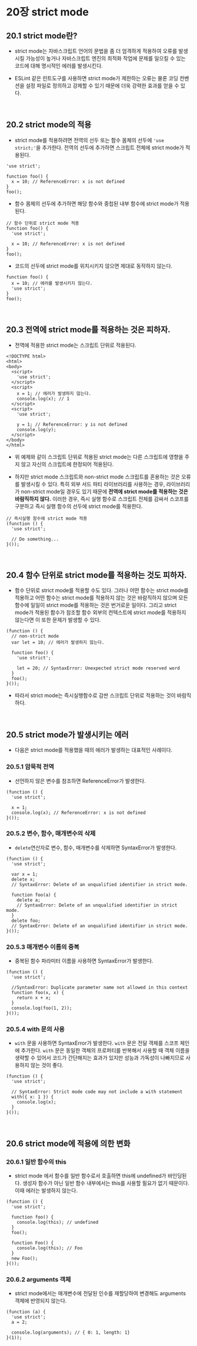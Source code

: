 # 20장 strict mode

## 20.1 strict mode란?

- strict mode는 자바스크립트 언어의 문법을 좀 더 엄격하게 적용하여 오류를 발생시킬 가능성이 높거나 자바스크립트 엔진의 최적화 작업에 문제를 일으킬 수 있는 코드에 대해 명시적인 에러를 발생시킨다.

- ESLint 같은 린트도구를 사용하면 strict mode가 제한하는 오류는 물론 코딩 컨벤션을 설정 파일로 정의하고 강제할 수 있기 때문에 더욱 강력한 효과를 얻을 수 있다.

<br>

## 20.2 strict mode의 적용

- strict mode를 적용하려면 전역의 선두 또는 함수 몸체의 선두에 `'use strict;'`을 추가한다. 전역의 선두에 추가하면 스크립트 전체에 strict mode가 적용된다.
```
'use strict';

function foo() {
  x = 10; // ReferenceError: x is not defined
}
foo();
```

- 함수 몸체의 선두에 추가하면 해당 함수와 중첩된 내부 함수에 strict mode가 적용된다.
```
// 함수 단위로 strict mode 적용
function foo() {
  'use strict';

  x = 10; // ReferenceError: x is not defined
}
foo();
```

- 코드의 선두에 strict mode를 위치시키지 않으면 제대로 동작하지 않는다.
```
function foo() {
  x = 10; // 에러를 발생시키지 않는다.
  'use strict';
}
foo();
```

<br>

## 20.3 전역에 strict mode를 적용하는 것은 피하자.

- 전역에 적용한 strict mode는 스크립트 단위로 적용된다.
```
<!DOCTYPE html>
<html>
<body>
  <script>
    'use strict';
  </script>
  <script>
    x = 1; // 에러가 발생하지 않는다.
    console.log(x); // 1
  </script>
  <script>
    'use strict';

    y = 1; // ReferenceError: y is not defined
    console.log(y);
  </script>
</body>
</html>
```

- 위 예제와 같이 스크립트 단위로 적용된 strict mode는 다른 스크립트에 영향을 주지 않고 자신의 스크립트에 한정되어 적용된다. 

- 하지만 strict mode 스크립트와 non-strict mode 스크립트를 혼용하는 것은 오류를 발생시킬 수 있다. 특히 외부 서드 파티 라이브러리를 사용하는 경우, 라이브러리가 non-strict mode일 경우도 있기 때문에 **전역에 strict mode를 적용하는 것은 바람직하지 않다.** 이러한 경우, 즉시 실행 함수로 스크립트 전체를 감싸서 스코프를 구분하고 즉시 실행 함수의 선두에 strict mode를 적용한다.
```
// 즉시실행 함수에 strict mode 적용
(function () {
  'use strict';

  // Do something...
}());
```

<br>

## 20.4 함수 단위로 strict mode를 적용하는 것도 피하자.

- 함수 단위로 strict mode를 적용할 수도 있다. 그러나 어떤 함수는 strict mode를 적용하고 어떤 함수는 strict mode를 적용하지 않는 것은 바람직하지 않으며 모든 함수에 일일이 strict mode를 적용하는 것은 번거로운 일이다. 그리고 strict mode가 적용된 함수가 참조할 함수 외부의 컨텍스트에 strict mode를 적용하지 않는다면 이 또한 문제가 발생할 수 있다.
```
(function () {
  // non-strict mode
  var lеt = 10; // 에러가 발생하지 않는다.

  function foo() {
    'use strict';

    let = 20; // SyntaxError: Unexpected strict mode reserved word
  }
  foo();
}());
```

- 따라서 strict mode는 즉시실행함수로 감싼 스크립트 단위로 적용하는 것이 바람직하다.

<br>

## 20.5 strict mode가 발생시키는 에러

- 다음은 strict mode를 적용했을 때의 에러가 발생하는 대표적인 사례이다.

### 20.5.1 암묵적 전역

- 선언하지 않은 변수를 참조하면 ReferenceError가 발생한다.

```
(function () {
  'use strict';

  x = 1;
  console.log(x); // ReferenceError: x is not defined
}());
```


### 20.5.2 변수, 함수, 매개변수의 삭제

- `delete`연산자로 변수, 함수, 매개변수를 삭제하면 SyntaxError가 발생한다.

```
(function () {
  'use strict';

  var x = 1;
  delete x;
  // SyntaxError: Delete of an unqualified identifier in strict mode.

  function foo(a) {
    delete a;
    // SyntaxError: Delete of an unqualified identifier in strict mode.
  }
  delete foo;
  // SyntaxError: Delete of an unqualified identifier in strict mode.
}());
```

### 20.5.3 매개변수 이름의 중복

- 중복된 함수 파라미터 이름을 사용하면 SyntaxError가 발생한다.

```
(function () {
  'use strict';

  //SyntaxError: Duplicate parameter name not allowed in this context
  function foo(x, x) {
    return x + x;
  }
  console.log(foo(1, 2));
}());
```

### 20.5.4 with 문의 사용

- `with` 문을 사용하면 SyntaxError가 발생한다. `with` 문은 전달 객체를 스코프 체인에 추가한다. `with` 문은 동일한 객체의 프로퍼티를 반복해서 사용할 때 객체 이름을 생략할 수 있어서 코드가 간단해지는 효과가 있지만 성능과 가독성이 나빠지므로 사용하지 않는 것이 좋다.

```
(function () {
  'use strict';

  // SyntaxError: Strict mode code may not include a with statement
  with({ x: 1 }) {
    console.log(x);
  }
}());
```

<br>

## 20.6 strict mode에 적용에 의한 변화

### 20.6.1 일반 함수의 this

- strict mode 에서 함수를 일반 함수로서 호출하면 this에 undefined가 바인딩된다. 생성자 함수가 아닌 일반 함수 내부에서는 this를 사용할 필요가 없기 때문이다. 이때 에러는 발생하지 않는다.

```
(function () {
  'use strict';

  function foo() {
    console.log(this); // undefined
  }
  foo();

  function Foo() {
    console.log(this); // Foo
  }
  new Foo();
}());
```

### 20.6.2 arguments 객체

- strict mode에서는 매개변수에 전달된 인수를 재할당하여 변경해도 arguments 객체에 반영되지 않는다.

```
(function (a) {
  'use strict';
  a = 2;

  console.log(arguments); // { 0: 1, length: 1}
}(1));
```
